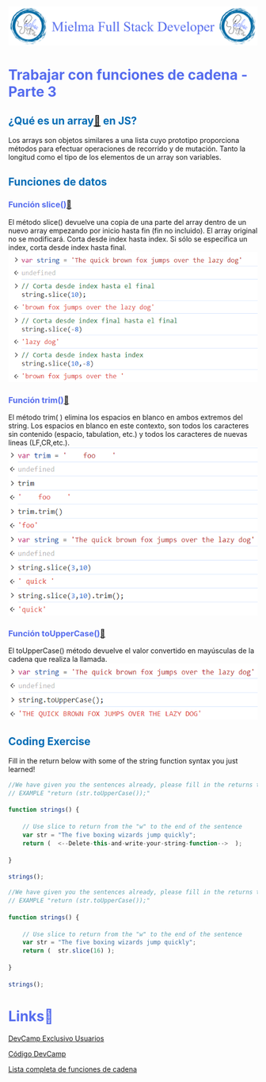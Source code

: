![Logo Mielma](image/Logo_Encabezado.png)

# <b><font color="#556CEE">Trabajar con funciones de cadena - Parte 3</font></b>

## <b><font color="#006cb5">¿Qué es un array[🔗](https://developer.mozilla.org/es/docs/Web/JavaScript/Reference/Global_Objects/Array) en JS?</font></b>
 Los arrays son objetos similares a una lista cuyo prototipo proporciona métodos para efectuar operaciones de recorrido y de mutación. Tanto la longitud como el tipo de los elementos de un array son variables.

## <b><font color="#006cb5">Funciones de datos</font></b>

### <font color="#556CEE">Función slice()[🔗](https://developer.mozilla.org/es/docs/Web/JavaScript/Reference/Global_Objects/Array/slice)</font>
El método slice() devuelve una copia de una parte del array dentro de un nuevo array empezando por inicio hasta fin (fin no incluido). El array original no se modificará.
Corta desde index hasta index. Si sólo se especifica un index, corta desde index hasta final.
![Funciones String .slice()](image/Funciones_String_.slice().png) 

### <font color="#556CEE">Función trim()[🔗](https://developer.mozilla.org/es/docs/Web/JavaScript/Reference/Global_Objects/String/trim)</font>

El método trim( ) elimina los espacios en blanco en ambos extremos del string. Los espacios en blanco en este contexto, son todos los caracteres sin contenido (espacio, tabulation, etc.) y todos los caracteres de nuevas lineas (LF,CR,etc.).
![Funciones String .trim()](image/Funciones_String_.trim().png)

### <font color="#556CEE">Función toUpperCase()[🔗](https://developer.mozilla.org/es/docs/Web/JavaScript/Reference/Global_Objects/String/toUpperCase)</font>
El toUpperCase() método devuelve el valor convertido en mayúsculas de la cadena que realiza la llamada.
![Funciones String .toUpperCase](image/Funciones_String_.toUpperCase().png)

## <b><font color="#006cb5">Coding Exercise</font></b>
Fill in the return below with some of the string function syntax you just learned!
```js
//We have given you the sentences already, please fill in the returns to make the test pass
// EXAMPLE "return (str.toUpperCase());"

function strings() {
    
    // Use slice to return from the "w" to the end of the sentence
    var str = "The five boxing wizards jump quickly";
    return (  <--Delete-this-and-write-your-string-function-->  );
    
}

strings();
```
```js
//We have given you the sentences already, please fill in the returns to make the test pass
// EXAMPLE "return (str.toUpperCase());"

function strings() {
    
    // Use slice to return from the "w" to the end of the sentence
    var str = "The five boxing wizards jump quickly";
    return (  str.slice(16) );
    
}

strings();
```

# <b><font color="#556CEE">Links🔗</font></b>

[DevCamp Exclusivo Usuarios](https://basque.devcamp.com/pt-full-stack-development-javascript-python-react/guide/working-with-string-functions-part-3)  

[Código DevCamp](https://github.com/rails-camp/javascript-programming/blob/master/section_b_13_string_functions.js)

[Lista completa de funciones de cadena](https://www.w3schools.com/jsref/jsref_obj_string.asp)
